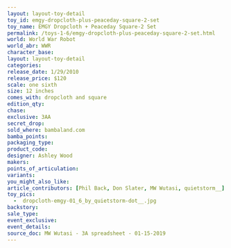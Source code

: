 ```yaml
---
layout: layout-toy-detail 
toy_id: emgy-dropcloth-plus-peaceday-square-2-set
toy_name: EMGY Dropcloth + Peaceday Square-2 Set
permalink: /toys-1-6/emgy-dropcloth-plus-peaceday-square-2-set.html
world: World War Robot
world_abr: WWR
character_base: 
layout: layout-toy-detail
categories: 
release_date: 1/29/2010
release_price: $120 
scale: one sixth
size: 12 inches
comes_with: dropcloth and square
edition_qty: 
chase: 
exclusive: 3AA
secret_drop: 
sold_where: bambaland.com
bamba_points: 
packaging_type: 
product_code: 
designer: Ashley Wood
makers: 
points_of_articulation: 
variants: 
you_might_also_like: 
article_contributors: [Phil Back, Don Slater, MW Wutasi, quietstorm__]
toy_pics: 
  -  dropcloth-emgy-01_6_by_quietstorm-dot__.jpg
backstory: 
sale_type: 
event_exclusive: 
event_details: 
source_doc: MW Wutasi - 3A spreadsheet - 01-15-2019
---
```

